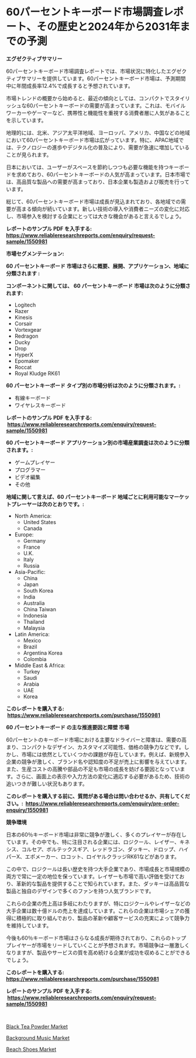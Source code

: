 <p><h1>60パーセントキーボード市場調査レポート、その歴史と2024年から2031年までの予測</h1></p><p><strong>エグゼクティブサマリー</strong></p>
<p><p>60パーセントキーボード市場調査レポートでは、市場状況に特化したエグゼクティブサマリーを提供しています。60パーセントキーボード市場は、予測期間中に年間成長率12.4%で成長すると予想されています。</p><p>市場トレンドの概要から始めると、最近の傾向としては、コンパクトでスタイリッシュな60パーセントキーボードの需要が高まっています。これは、モバイルワーカーやゲーマーなど、携帯性と機能性を重視する消費者層に人気があることを示しています。</p><p>地理的には、北米、アジア太平洋地域、ヨーロッパ、アメリカ、中国などの地域において60パーセントキーボード市場は広がっています。特に、APAC地域では、テクノロジーの進歩やデジタル化の普及により、需要が急速に増加していることが見られます。</p><p>日本においては、ユーザーがスペースを節約しつつも必要な機能を持つキーボードを求めており、60パーセントキーボードの人気が高まっています。日本市場では、高品質な製品への需要が高まっており、日本企業も製造および販売を行っています。</p><p>総じて、60パーセントキーボード市場は成長が見込まれており、各地域での需要が高まる傾向が続いています。新しい技術の導入や消費者ニーズの変化に対応し、市場参入を検討する企業にとっては大きな機会があると言えるでしょう。</p></p>
<p><strong>レポートのサンプル PDF を入手する: <a href="https://www.reliableresearchreports.com/enquiry/request-sample/1550981">https://www.reliableresearchreports.com/enquiry/request-sample/1550981</a></strong></p>
<p><strong>市場セグメンテーション:</strong></p>
<p><strong> 60 パーセントキーボード 市場はさらに概要、展開、アプリケーション、地域に分類されます :</strong></p>
<p><strong>コンポーネントに関しては、 60 パーセントキーボード 市場は次のように分類されます: &nbsp;</strong></p>
<p><ul><li>Logitech</li><li>Razer</li><li>Kinesis</li><li>Corsair</li><li>Vortexgear</li><li>Redragon</li><li>Ducky</li><li>Drop</li><li>HyperX</li><li>Epomaker</li><li>Roccat</li><li>Royal Kludge RK61</li></ul></p>
<p><strong> 60 パーセントキーボード タイプ別の市場分析は次のように分類されます。:</strong></p>
<p><ul><li>有線キーボード</li><li>ワイヤレスキーボード</li></ul></p>
<p><strong>レポートのサンプル PDF を入手する: &nbsp;<a href="https://www.reliableresearchreports.com/enquiry/request-sample/1550981">https://www.reliableresearchreports.com/enquiry/request-sample/1550981</a></strong></p>
<p><strong> 60 パーセントキーボード アプリケーション別の市場産業調査は次のように分類されます。:</strong></p>
<p><ul><li>ゲームプレイヤー</li><li>プログラマー</li><li>ビデオ編集</li><li>その他</li></ul></p>
<p><strong>地域に関して言えば、60 パーセントキーボード 地域ごとに利用可能なマーケットプレーヤーは次のとおりです。:</strong></p>
<p><ul>
    <li>
        North America:
        <ul>
            <li>United States</li>
            <li>Canada</li>
        </ul>
    </li>
    <li>
        Europe:
        <ul>
            <li>Germany</li>
            <li>France</li>
            <li>U.K.</li>
            <li>Italy</li>
            <li>Russia</li>
        </ul>
    </li>
    <li>
        Asia-Pacific:
        <ul>
            <li>China</li>
            <li>Japan</li>
            <li>South Korea</li>
            <li>India</li>
            <li>Australia</li>
            <li>China Taiwan</li>
            <li>Indonesia</li>
            <li>Thailand</li>
            <li>Malaysia</li>
        </ul>
    </li>
    <li>
        Latin America:
        <ul>
            <li>Mexico</li>
            <li>Brazil</li>
            <li>Argentina Korea</li>
            <li>Colombia</li>
        </ul>
    </li>
    <li>
        Middle East & Africa:
        <ul>
            <li>Turkey</li>
            <li>Saudi</li>
            <li>Arabia</li>
            <li>UAE</li>
            <li>Korea</li>
        </ul>
    </li>
    </ul></p>
<p><strong>このレポートを購入する: &nbsp;<a href="https://www.reliableresearchreports.com/purchase/1550981">https://www.reliableresearchreports.com/purchase/1550981</a></strong></p>
<p><strong>60 パーセントキーボード の主な推進要因と障壁 市場</strong></p>
<p><p>60パーセントのキーボード市場における主要なドライバーと障害は、需要の高まり、コンパクトなデザイン、カスタマイズ可能性、価格の競争力などです。しかし、市場には依然としていくつかの課題が存在しています。例えば、新規参入企業の競争が激しく、ブランド名や認知度の不足が売上に影響を与えています。また、生産コストの高騰や部品の不足も市場の成長を妨げる要因となっています。さらに、画面上の表示や入力方法の変化に適応する必要があるため、技術の追いつきが難しい状況もあります。</p></p>
<p><strong>このレポートを購入する前に、質問がある場合は問い合わせるか、共有してください。:&nbsp; <a href="https://www.reliableresearchreports.com/enquiry/pre-order-enquiry/1550981">https://www.reliableresearchreports.com/enquiry/pre-order-enquiry/1550981</a></strong></p>
<p><strong>競争環境</strong></p>
<p><p>日本の60％キーボード市場は非常に競争が激しく、多くのプレイヤーが存在しています。その中でも、特に注目される企業には、ロジクール、レイザー、キネシス、コルセア、ボルテックスギア、レッドラゴン、ダッキー、ドロップ、ハイパーX、エポメーカー、ロコット、ロイヤルクラッジRK61などがあります。</p><p>この中で、ロジクールは長い歴史を持つ大手企業であり、市場成長と市場規模の両方で常に一定の地位を保っています。レイザーも市場で高い評価を受けており、革新的な製品を提供することで知られています。また、ダッキーは高品質な製品と独自のデザインで多くのファンを持つ人気ブランドです。</p><p>これらの企業の売上高は多岐にわたりますが、特にロジクールやレイザーなどの大手企業は数十億ドルの売上を達成しています。これらの企業は市場シェアの獲得に積極的に取り組んでおり、製品の革新や顧客サービスの充実によって競争力を維持しています。</p><p>今後も60％キーボード市場はさらなる成長が期待されており、これらのトッププレイヤーが市場をリードしていくことが予想されます。市場競争は一層激しくなりますが、製品やサービスの質を高め続ける企業が成功を収めることができるでしょう。</p></p>
<p><strong>このレポートを購入する: &nbsp; <a href="https://www.reliableresearchreports.com/purchase/1550981">https://www.reliableresearchreports.com/purchase/1550981</a></strong></p>
<p><strong>レポートのサンプル PDF を入手する: &nbsp;<a href="https://www.reliableresearchreports.com/enquiry/request-sample/1550981">https://www.reliableresearchreports.com/enquiry/request-sample/1550981</a></strong><strong></strong></p>
<p>&nbsp;</p>
<p><p><a href="https://github.com/kufem1/Market-Research-Report-List-1/blob/main/black-tea-powder-market.md">Black Tea Powder Market</a></p><p><a href="https://github.com/nathandecarvalho/Market-Research-Report-List-2/blob/main/background-music-market.md">Background Music Market</a></p><p><a href="https://github.com/kosella/Market-Research-Report-List-2/blob/main/beach-shoes-market.md">Beach Shoes Market</a></p></p>